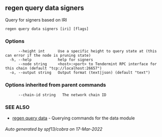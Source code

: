 ## regen query data signers

Query for signers based on IRI

```
regen query data signers [iri] [flags]
```

### Options

```
      --height int      Use a specific height to query state at (this can error if the node is pruning state)
  -h, --help            help for signers
      --node string     <host>:<port> to Tendermint RPC interface for this chain (default "tcp://localhost:26657")
  -o, --output string   Output format (text|json) (default "text")
```

### Options inherited from parent commands

```
      --chain-id string   The network chain ID
```

### SEE ALSO

* [regen query data](regen_query_data.md)	 - Querying commands for the data module

###### Auto generated by spf13/cobra on 17-Mar-2022
